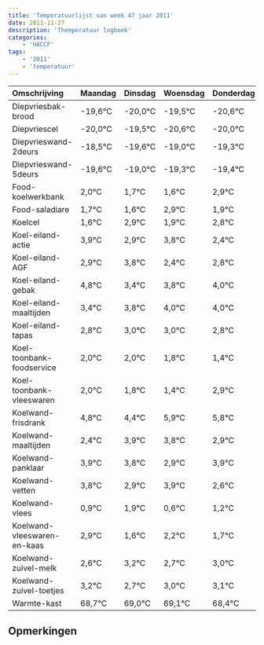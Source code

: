 ```yaml
---
title: 'Temperatuurlijst van week 47 jaar 2011'
date: 2011-11-27
description: 'Themperatuur logboek'
categories:
    - 'HACCP'
tags:
    - '2011'
    - 'temperatuur'
---
```

|Omschrijving|Maandag|Dinsdag|Woensdag|Donderdag|Vrijdag|Zaterdag|Zondag|
|:---|:---|:---|:---|:---|:---|:---|:---|
|Diepvriesbak-brood|-19,6°C|-20,0°C|-19,5°C|-20,6°C|-20,0°C|-20,3°C|-20,4°C|
|Diepvriescel|-20,0°C|-19,5°C|-20,6°C|-20,0°C|-20,3°C|-20,4°C|-19,1°C|
|Diepvrieswand-2deurs|-18,5°C|-19,6°C|-19,0°C|-19,3°C|-19,4°C|-18,1°C|-19,1°C|
|Diepvrieswand-5deurs|-19,6°C|-19,0°C|-19,3°C|-19,4°C|-18,1°C|-19,1°C|-18,2°C|
|Food-koelwerkbank|2,0°C|1,7°C|1,6°C|2,9°C|1,9°C|2,8°C|1,4°C|
|Food-saladiare|1,7°C|1,6°C|2,9°C|1,9°C|2,8°C|1,4°C|1,8°C|
|Koelcel|1,6°C|2,9°C|1,9°C|2,8°C|1,4°C|1,8°C|2,0°C|
|Koel-eiland-actie|3,9°C|2,9°C|3,8°C|2,4°C|2,8°C|3,0°C|3,0°C|
|Koel-eiland-AGF|2,9°C|3,8°C|2,4°C|2,8°C|3,0°C|3,0°C|2,8°C|
|Koel-eiland-gebak|4,8°C|3,4°C|3,8°C|4,0°C|4,0°C|3,8°C|3,4°C|
|Koel-eiland-maaltijden|3,4°C|3,8°C|4,0°C|4,0°C|3,8°C|3,4°C|4,9°C|
|Koel-eiland-tapas|2,8°C|3,0°C|3,0°C|2,8°C|2,4°C|3,9°C|3,8°C|
|Koel-toonbank-foodservice|2,0°C|2,0°C|1,8°C|1,4°C|2,9°C|2,8°C|1,9°C|
|Koel-toonbank-vleeswaren|2,0°C|1,8°C|1,4°C|2,9°C|2,8°C|1,9°C|2,9°C|
|Koelwand-frisdrank|4,8°C|4,4°C|5,9°C|5,8°C|4,9°C|5,9°C|4,6°C|
|Koelwand-maaltijden|2,4°C|3,9°C|3,8°C|2,9°C|3,9°C|2,6°C|3,2°C|
|Koelwand-panklaar|3,9°C|3,8°C|2,9°C|3,9°C|2,6°C|3,2°C|2,7°C|
|Koelwand-vetten|3,8°C|2,9°C|3,9°C|2,6°C|3,2°C|2,7°C|3,0°C|
|Koelwand-vlees|0,9°C|1,9°C|0,6°C|1,2°C|0,7°C|1,0°C|1,1°C|
|Koelwand-vleeswaren-en-kaas|2,9°C|1,6°C|2,2°C|1,7°C|2,0°C|2,1°C|1,4°C|
|Koelwand-zuivel-melk|2,6°C|3,2°C|2,7°C|3,0°C|3,1°C|2,4°C|2,2°C|
|Koelwand-zuivel-toetjes|3,2°C|2,7°C|3,0°C|3,1°C|2,4°C|2,2°C|3,5°C|
|Warmte-kast|68,7°C|69,0°C|69,1°C|68,4°C|68,2°C|69,5°C|69,0°C|

## Opmerkingen


